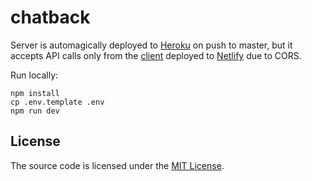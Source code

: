 # chatback

Server is automagically deployed to [Heroku][heroku] on push to master, but it accepts API calls only from the [client][client] deployed to [Netlify][netlify] due to CORS.

Run locally:

    npm install
    cp .env.template .env
    npm run dev

## License

The source code is licensed under the [MIT License][license].

[license]:https://raw.github.com/bulyshko/chatback/master/LICENSE
[client]:https://github.com/bulyshko/chatfront
[heroku]:https://bulyshko-chat.herokuapp.com
[netlify]:https://bulyshko-chat.netlify.com

